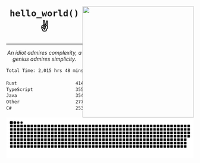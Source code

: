 <div text-align="center">
    <img src="https://i.imgur.com/h1q15Kt.gife" align="right" width="299" height="299">
    <h1 align="center"><code>hello_world()</code> ✌️</h1>
    <hr>
    <p align="center"><i>An idiot admires complexity, a genius admires simplicity.</i></p>
</div>

<!--START_SECTION:waka-->

```txt
Total Time: 2,015 hrs 48 mins

Rust                      414 hrs 36 mins ████▓░░░░░░░░░░░░░░░░░░░░   18.08 %
TypeScript                355 hrs 51 mins ████░░░░░░░░░░░░░░░░░░░░░   15.52 %
Java                      354 hrs 1 min   ████░░░░░░░░░░░░░░░░░░░░░   15.44 %
Other                     277 hrs 33 mins ███░░░░░░░░░░░░░░░░░░░░░░   12.10 %
C#                        253 hrs 12 mins ██▓░░░░░░░░░░░░░░░░░░░░░░   11.04 %
```

<!--END_SECTION:waka-->

<picture>
  <source media="(prefers-color-scheme: dark)" srcset="https://raw.githubusercontent.com/Somfic/Somfic/main/github-contribution-grid-snake-dark.svg">
  <source media="(prefers-color-scheme: light)" srcset="https://raw.githubusercontent.com/Somfic/Somfic/main/github-contribution-grid-snake.svg">
  <img alt="github contribution grid snake animation" src="https://raw.githubusercontent.com/Somfic/Somfic/main/github-contribution-grid-snake.svg">
</picture>

